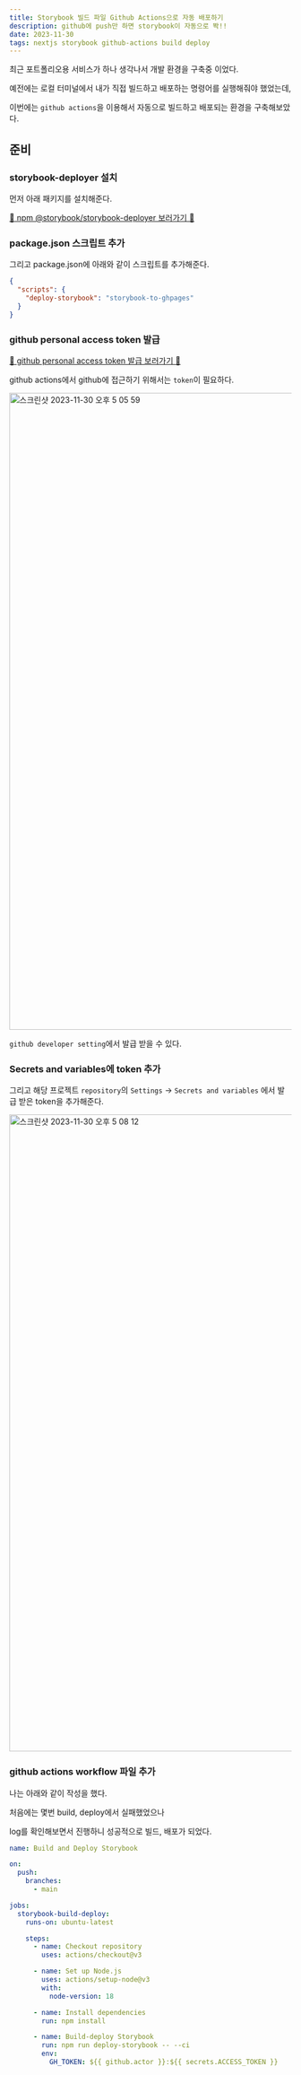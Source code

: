 ```yaml
---
title: Storybook 빌드 파일 Github Actions으로 자동 배포하기
description: github에 push만 하면 storybook이 자동으로 똭!!
date: 2023-11-30
tags: nextjs storybook github-actions build deploy
---
```


최근 포트폴리오용 서비스가 하나 생각나서 개발 환경을 구축중 이었다.

예전에는 로컬 터미널에서 내가 직접 빌드하고 배포하는 명령어를 실행해줘야 했었는데,

이번에는 `github actions`을 이용해서 자동으로 빌드하고 배포되는 환경을 구축해보았다.

## 준비

### storybook-deployer 설치

먼저 아래 패키지를 설치해준다.

[📌 npm @storybook/storybook-deployer 보러가기 📌](https://www.npmjs.com/package/@storybook/storybook-deployer)

### package.json 스크립트 추가

그리고 package.json에 아래와 같이 스크립트를 추가해준다.

```json
{
  "scripts": {
    "deploy-storybook": "storybook-to-ghpages"
  }
}
```

### github personal access token 발급

[📌 github personal access token 발급 보러가기 📌](https://docs.github.com/en/authentication/keeping-your-account-and-data-secure/creating-a-personal-access-token)

github actions에서 github에 접근하기 위해서는 `token`이 필요하다.

<img width="1136" alt="스크린샷 2023-11-30 오후 5 05 59" src="https://github.com/nostrss/next13-blog/assets/56717167/0f7fac51-4339-4885-97e9-3ddb3a991ce8">

`github developer setting`에서 발급 받을 수 있다.

### Secrets and variables에 token 추가

그리고 해당 프로젝트 `repository`의 `Settings` -> `Secrets and variables` 에서 발급 받은 token을 추가해준다.

<img width="1136" alt="스크린샷 2023-11-30 오후 5 08 12" src="https://github.com/nostrss/fetchapi/assets/56717167/b2b8b92e-809f-48d6-8d92-ddf05de6896b">

### github actions workflow 파일 추가

나는 아래와 같이 작성을 했다.

처음에는 몇번 build, deploy에서 실패했었으나

log를 확인해보면서 진행하니 성공적으로 빌드, 배포가 되었다.

```yml
name: Build and Deploy Storybook

on:
  push:
    branches:
      - main

jobs:
  storybook-build-deploy:
    runs-on: ubuntu-latest

    steps:
      - name: Checkout repository
        uses: actions/checkout@v3

      - name: Set up Node.js
        uses: actions/setup-node@v3
        with:
          node-version: 18

      - name: Install dependencies
        run: npm install

      - name: Build-deploy Storybook
        run: npm run deploy-storybook -- --ci
        env:
          GH_TOKEN: ${{ github.actor }}:${{ secrets.ACCESS_TOKEN }}
```
